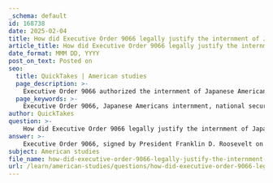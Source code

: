 ```yaml
---
_schema: default
id: 168738
date: 2025-02-04
title: How did Executive Order 9066 legally justify the internment of Japanese Americans?
article_title: How did Executive Order 9066 legally justify the internment of Japanese Americans?
date_format: MMM DD, YYYY
post_on_text: Posted on
seo:
  title: QuickTakes | American studies
  page_description: >-
    Executive Order 9066 authorized the internment of Japanese Americans during World War II under the pretext of national security, leading to significant discussions on civil rights and racial discrimination.
  page_keywords: >-
    Executive Order 9066, Japanese Americans internment, national security, wartime hysteria, racial prejudice, Korematsu v. United States, civil liberties, racial discrimination, military necessity, forced relocation
author: QuickTakes
question: >-
    How did Executive Order 9066 legally justify the internment of Japanese Americans?
answer: >-
    Executive Order 9066, signed by President Franklin D. Roosevelt on February 19, 1942, legally justified the internment of Japanese Americans by authorizing the Secretary of War to designate military areas and remove individuals from those areas deemed a threat to national security. This order was a direct response to the attack on Pearl Harbor and the prevailing fears of espionage and sabotage by Japanese Americans, particularly in the context of World War II.\n\nThe government framed the internment as a necessary measure for national security, arguing that the relocation of Japanese Americans was essential to prevent potential acts of sabotage against the United States. This justification was rooted in wartime hysteria and racial prejudice, leading to the forced relocation of approximately 120,000 Japanese Americans, two-thirds of whom were U.S. citizens.\n\nThe legal basis for the internment was further examined in the Supreme Court case Korematsu v. United States, where the Court upheld the constitutionality of the internment orders. The decision raised significant concerns regarding racial discrimination and civil liberties, as it effectively sanctioned the internment based on race rather than individual evidence of disloyalty or threat.\n\nIn summary, Executive Order 9066 was justified under the guise of military necessity, but it has since been widely criticized as a violation of civil rights and an example of racial discrimination in American history. The internment experience has become a critical part of discussions on civil liberties, social justice, and the impact of government policies on cultural identity and family history within the Japanese American community.
subject: American studies
file_name: how-did-executive-order-9066-legally-justify-the-internment-of-japanese-americans.md
url: /learn/american-studies/questions/how-did-executive-order-9066-legally-justify-the-internment-of-japanese-americans
---
```


&nbsp;